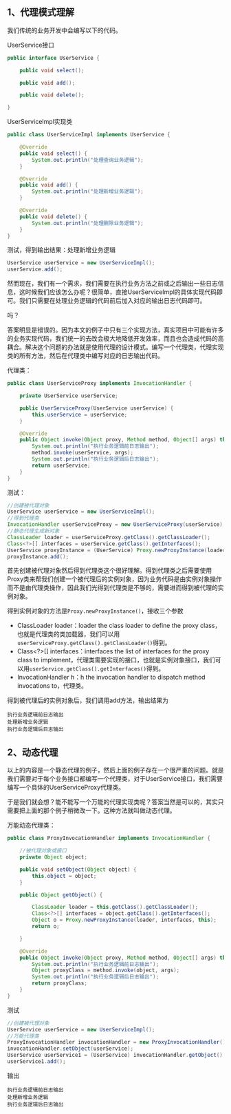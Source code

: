## 1、代理模式理解

我们传统的业务开发中会编写以下的代码。

UserService接口

```java
public interface UserService {

    public void select();

    public void add();

    public void delete();

}
```

UserServiceImpl实现类

```java
public class UserServiceImpl implements UserService {

    @Override
    public void select() {
        System.out.println("处理查询业务逻辑");
    }

    @Override
    public void add() {
        System.out.println("处理新增业务逻辑");
    }

    @Override
    public void delete() {
        System.out.println("处理删除业务逻辑");
    }
}
```

测试，得到输出结果：处理新增业务逻辑

```java
UserService userService = new UserServiceImpl();
userService.add();
```

然而现在，我们有一个需求，我们需要在执行业务方法之前或之后输出一些日志信息，这时候我们应该怎么办呢？很简单，直接UserServiceImpl的具体实现代码即可。我们只需要在处理业务逻辑的代码前后加入对应的输出日志代码即可。

吗？

答案明显是错误的。因为本文的例子中只有三个实现方法，真实项目中可能有许多的业务实现代码，我们统一的去改会极大地降低开发效率，而且也会造成代码的高耦合。解决这个问题的办法就是使用代理的设计模式。编写一个代理类，代理实现类的所有方法，然后在代理类中编写对应的日志输出代码。

代理类：

```java
public class UserServiceProxy implements InvocationHandler {

    private UserService userService;

    public UserServiceProxy(UserService userService) {
        this.userService = userService;
    }

    @Override
    public Object invoke(Object proxy, Method method, Object[] args) throws Throwable {
        System.out.println("执行业务逻辑前日志输出");
        method.invoke(userService, args);
        System.out.println("执行业务逻辑后日志输出");
        return userService;
    }
}
```

测试：

```java
//创建被代理对象
UserService userService = new UserServiceImpl();
//得到代理类
InvocationHandler userServiceProxy = new UserServiceProxy(userService);
//静态代理生成新对象
ClassLoader loader = userServiceProxy.getClass().getClassLoader();
Class<?>[] interfaces = userService.getClass().getInterfaces();
UserService proxyInstance = (UserService) Proxy.newProxyInstance(loader, interfaces, userServiceProxy);
proxyInstance.add();
```

首先创建被代理对象然后得到代理类这个很好理解。得到代理类之后需要使用Proxy类来帮我们创建一个被代理后的实例对象，因为业务代码是由实例对象操作而不是由代理类操作，因此我们光得到代理类是不够的，需要进而得到被代理的实例对象。

得到实例对象的方法是`Proxy.newProxyInstance()`，接收三个参数

- ClassLoader loader：loader the class loader to define the proxy class，也就是代理类的类加载器，我们可以用`userServiceProxy.getClass().getClassLoader()`得到。
- Class<?>[] interfaces：interfaces the list of interfaces for the proxy class to implement，代理类需要实现的接口，也就是实例对象接口，我们可以用`userService.getClass().getInterfaces()`得到。
- InvocationHandler h：h the invocation handler to dispatch method invocations to，代理类。

得到被代理后的实例对象后，我们调用add方法，输出结果为

```
执行业务逻辑前日志输出
处理新增业务逻辑
执行业务逻辑后日志输出
```

## 2、动态代理

以上的内容是一个静态代理的例子，然后上面的例子存在一个很严重的问题。就是我们需要对于每个业务接口都编写一个代理类，对于UserService接口，我们需要编写一个具体的UserServiceProxy代理类。

于是我们就会想？能不能写一个万能的代理实现类呢？答案当然是可以的，其实只需要把上面的那个例子稍微改一下。这种方法就叫做动态代理。

万能动态代理类：

```java
public class ProxyInvocationHandler implements InvocationHandler {

    //被代理对象或接口
    private Object object;

    public void setObject(Object object) {
        this.object = object;
    }

    public Object getObject() {

        ClassLoader loader = this.getClass().getClassLoader();
        Class<?>[] interfaces = object.getClass().getInterfaces();
        Object o = Proxy.newProxyInstance(loader, interfaces, this);
        return o;

    }

    @Override
    public Object invoke(Object proxy, Method method, Object[] args) throws Throwable {
        System.out.println("执行业务逻辑前日志输出");
        Object proxyClass = method.invoke(object, args);
        System.out.println("执行业务逻辑后日志输出");
        return proxyClass;
    }
}
```

测试

```java
//创建被代理对象
UserService userService = new UserServiceImpl();
//万能代理类
ProxyInvocationHandler invocationHandler = new ProxyInvocationHandler();
invocationHandler.setObject(userService);
UserService userService1 = (UserService) invocationHandler.getObject();
userService1.add();
```

输出

```
执行业务逻辑前日志输出
处理新增业务逻辑
执行业务逻辑后日志输出
```



